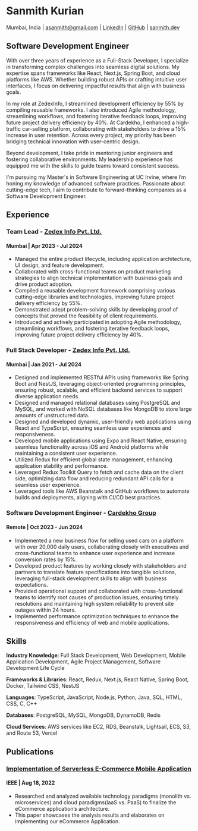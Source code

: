 # Sanmith Kurian

Mumbai, India | asanmith@gmail.com | [LinkedIn](https://www.linkedin.com/in/sanmith/) | [GitHub](https://github.com/defsanmith) | [sanmith.dev](https://sanmith.dev)

## Software Development Engineer

With over three years of experience as a Full-Stack Developer, I specialize in transforming complex challenges into seamless digital solutions. My expertise spans frameworks like React, Next.js, Spring Boot, and cloud platforms like AWS. Whether building robust APIs or crafting intuitive user interfaces, I focus on delivering impactful results that align with business goals.

In my role at ZedexInfo, I streamlined development efficiency by 55% by compiling reusable frameworks. I also introduced Agile methodology, streamlining workflows, and fostering iterative feedback loops, improving future project delivery efficiency by 40%. At Cardekho, I enhanced a high-traffic car-selling platform, collaborating with stakeholders to drive a 15% increase in user retention. Across every project, my priority has been bridging technical innovation with user-centric design.

Beyond development, I take pride in mentoring junior engineers and fostering collaborative environments. My leadership experience has equipped me with the skills to guide teams toward consistent success.

I'm pursuing my Master's in Software Engineering at UC Irvine, where I’m honing my knowledge of advanced software practices. Passionate about cutting-edge tech, I aim to contribute to forward-thinking companies as a Software Development Engineer.

## Experience

### Team Lead - [Zedex Info Pvt. Ltd.](https://zedexinfo.com/)

#### Mumbai | Apr 2023 - Jul 2024

- Managed the entire product lifecycle, including application architecture, UI design, and feature development.
- Collaborated with cross-functional teams on product marketing strategies to align technical implementation with business goals and drive product adoption.
- Compiled a reusable development framework comprising various cutting-edge libraries and technologies, improving future project delivery efficiency by 55%.
- Demonstrated adept problem-solving skills by developing proof of concepts that proved the feasibility of client requirements.
- Introduced and actively participated in adopting Agile methodology, streamlining workflows, and fostering iterative feedback loops, improving future project delivery efficiency by 40%.

### Full Stack Developer - [Zedex Info Pvt. Ltd.](https://zedexinfo.com/)

#### Mumbai | Jan 2021 - Jul 2024

- Designed and implemented RESTful APIs using frameworks like Spring Boot and NestJS, leveraging object-oriented programming principles, ensuring robust, scalable, and efficient backend services to support diverse application needs.
- Designed and managed relational databases using PostgreSQL and MySQL, and worked with NoSQL databases like MongoDB to store large amounts of unstructured data.
- Designed and developed dynamic, user-friendly web applications using React and TypeScript, ensuring seamless user experiences and responsiveness.
- Developed mobile applications using Expo and React Native, ensuring seamless functionality across iOS and Android platforms while maintaining a consistent user experience.
- Utilized Redux for efficient global state management, enhancing application stability and performance.
- Leveraged Redux Toolkit Query to fetch and cache data on the client side, optimizing data flow and reducing redundant API calls for a seamless user experience.
- Leveraged tools like AWS Beanstalk and GitHub workflows to automate builds and deployments, aligning with CI/CD best practices.

### Software Development Engineer - [Cardekho Group](https://cardekho.com/)

#### Remote | Oct 2023 - Jun 2024

- Implemented a new business flow for selling used cars on a platform with over 20,000 daily users, collaborating closely with executives and cross-functional teams to enhance user experience and increase conversion rates by 15%.
- Developed product features by working closely with stakeholders and partners to translate feature specifications into tangible solutions, leveraging full-stack development skills to align with business expectations.
- Provided operational support and collaborated with cross-functional teams to identify root causes of production issues, ensuring timely resolutions and maintaining high system reliability to prevent site outages within 24 hours.
- Implemented performance optimization techniques to enhance the responsiveness and efficiency of web and mobile applications.


## Skills

**Industry Knowledge**: Full Stack Development, Web Development, Mobile Application Development, Agile Project Management, Software Development Life Cycle

**Frameworks & Libraries**: React, Redux, Next.js, React Native, Spring Boot, Docker, Tailwind CSS, NestJS

**Languages**: TypeScript, JavaScript, Node.js, Python, Java, SQL, HTML, CSS, C, C++

**Databases**: PostgreSQL, MySQL, MongoDB, DynamoDB, Redis

**Cloud Services**: AWS services like EC2, RDS, Beanstalk, Lightsail, ECS, S3, and Route 53, Vercel

## Publications

### [Implementation of Serverless E-Commerce Mobile Application](https://ieeexplore.ieee.org/document/9847829)

#### IEEE | Aug 18, 2022

- Researched and analyzed available technology paradigms (monolith vs. microservices) and cloud paradigms(IaaS vs. PaaS) to finalize the eCommerce application’s architecture.
- This paper showcases the analysis results and elaborates on implementing our eCommerce Application.
